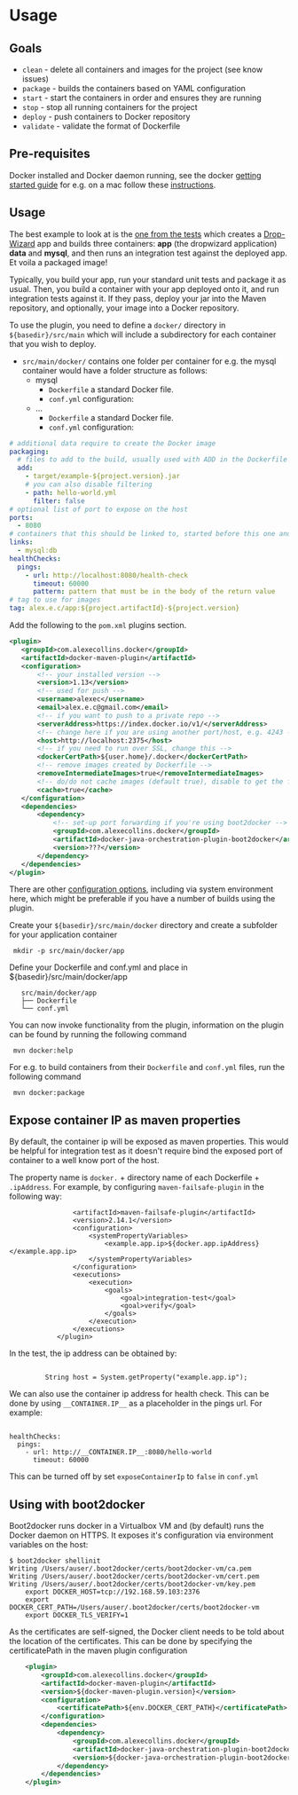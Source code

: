 Usage
===
Goals
---
* `clean` - delete all containers and images for the project (see know issues)
* `package` - builds the containers based on YAML configuration
* `start` - start the containers in order and ensures they are running
* `stop` - stop all running containers for the project
* `deploy` - push containers to Docker repository
* `validate` - validate the format of Dockerfile

Pre-requisites
---
Docker installed and Docker daemon running, see the docker [getting started guide](https://www.docker.io/gettingstarted/) for e.g. on a mac follow these [instructions](http://docs.docker.io/en/latest/installation/mac/).

Usage
---
The best example to look at is the [one from the tests](src/it/build-test-it) which creates a [Drop-Wizard](https://dropwizard.github.io/dropwizard/) app and builds three containers: __app__ (the dropwizard application) __data__ and __mysql__, and then runs an integration test against the deployed app. Et voila a packaged image!

Typically, you build your app, run your standard unit tests and package it as usual. Then, you build a container with your app deployed onto it, and run integration tests against it. If they pass, deploy your jar into the Maven repository, and optionally, your image into a Docker repository.

To use the plugin, you need to define a `docker/` directory in `${basedir}/src/main` which will include a subdirectory for each container that you wish to deploy.

- `src/main/docker/` contains one folder per container for e.g. the mysql container would have a folder structure as follows:
    - mysql
        - `Dockerfile` a standard Docker file.
        - `conf.yml` configuration:
    - ...
        - `Dockerfile` a standard Docker file.
        - `conf.yml` configuration:

```yml
# additional data require to create the Docker image
packaging:
  # files to add to the build, usually used with ADD in the Dockerfile
  add:
    - target/example-${project.version}.jar
    # you can also disable filtering
    - path: hello-world.yml
      filter: false
# optional list of port to expose on the host
ports:
  - 8080
# containers that this should be linked to, started before this one and stopped afterwards, optional alias after colon
links:
  - mysql:db
healthChecks:
  pings:
    - url: http://localhost:8080/health-check
      timeout: 60000
      pattern: pattern that must be in the body of the return value
# tag to use for images
tag: alex.e.c/app:${project.artifactId}-${project.version}
 ```

Add the following to the `pom.xml` plugins section.

 ```pom.xml
<plugin>
    <groupId>com.alexecollins.docker</groupId>
    <artifactId>docker-maven-plugin</artifactId>
    <configuration>
        <!-- your installed version -->
        <version>1.13</version>
        <!-- used for push -->
        <username>alexec</username>
        <email>alex.e.c@gmail.com</email>
        <!-- if you want to push to a private repo -->
        <serverAddress>https://index.docker.io/v1/</serverAddress>
        <!-- change here if you are using another port/host, e.g. 4243 -->
        <host>http://localhost:2375</host>
        <!-- if you need to run over SSL, change this -->
        <dockerCertPath>${user.home}/.docker</dockerCertPath>
        <!-- remove images created by Dockerfile -->
        <removeIntermediateImages>true</removeIntermediateImages>
        <!-- do/do not cache images (default true), disable to get the freshest images -->
        <cache>true</cache>
    </configuration>
    <dependencies>
        <dependency>
            <!-- set-up port forwarding if you're using boot2docker -->
            <groupId>com.alexecollins.docker</groupId>
            <artifactId>docker-java-orchestration-plugin-boot2docker</artifactId>
            <version>???</version>
        </dependency>
    </dependencies>
</plugin>
 ```

There are other [configuration options](https://github.com/docker-java/docker-java#configuration), including via system environment here, which might be preferable if you have a number of builds using the plugin.

Create your `${basedir}/src/main/docker` directory and create a subfolder for your application container

     mkdir -p src/main/docker/app
 
Define your Dockerfile and conf.yml and place in ${basedir}/src/main/docker/app

 ```tree
    src/main/docker/app
    ├── Dockerfile
    └── conf.yml
 ```

You can now invoke functionality from the plugin, information on the plugin can be found by running the following command

     mvn docker:help

For e.g. to build containers from their `Dockerfile` and `conf.yml` files, run the following command

     mvn docker:package


Expose container IP as maven properties
---

By default, the container ip will be exposed as maven properties. This would be helpful for integration test as it doesn't require bind the exposed port of container to a well know port of the host.

The property name is `docker.` + directory name of each Dockerfile + `.ipAddress`. For example, by configuring `maven-failsafe-plugin` in the following way:

```<plugin>
                <artifactId>maven-failsafe-plugin</artifactId>
                <version>2.14.1</version>
                <configuration>
                    <systemPropertyVariables>
                        <example.app.ip>${docker.app.ipAddress}</example.app.ip>
                    </systemPropertyVariables>
                </configuration>
                <executions>
                    <execution>
                        <goals>
                            <goal>integration-test</goal>
                            <goal>verify</goal>
                        </goals>
                    </execution>
                </executions>
            </plugin>
```


In the test, the ip address can be obtained by:


```

         String host = System.getProperty("example.app.ip");

```

We can also use the container ip address for health check.  This can be done by using `__CONTAINER.IP__` as a placeholder in the pings url. For example: 


```

healthChecks:
  pings:
    - url: http://__CONTAINER.IP__:8080/hello-world
      timeout: 60000

```

This can be turned off by set `exposeContainerIp` to `false` in `conf.yml`

Using with boot2docker
---

Boot2docker runs docker in a Virtualbox VM and (by default) runs the Docker daemon on HTTPS. It exposes it's configuration via environment variables on the host:

```
$ boot2docker shellinit
Writing /Users/auser/.boot2docker/certs/boot2docker-vm/ca.pem
Writing /Users/auser/.boot2docker/certs/boot2docker-vm/cert.pem
Writing /Users/auser/.boot2docker/certs/boot2docker-vm/key.pem
    export DOCKER_HOST=tcp://192.168.59.103:2376
    export DOCKER_CERT_PATH=/Users/auser/.boot2docker/certs/boot2docker-vm
    export DOCKER_TLS_VERIFY=1
```

As the certificates are self-signed, the Docker client needs to be told about the location of the certificates. This can be done by specifying
the certificatePath in the maven plugin configuration

```xml
    <plugin>
        <groupId>com.alexecollins.docker</groupId>
        <artifactId>docker-maven-plugin</artifactId>
        <version>${docker-maven-plugin.version}</version>
        <configuration>
            <certificatePath>${env.DOCKER_CERT_PATH}</certificatePath>
        </configuration>
        <dependencies>
            <dependency>
                <groupId>com.alexecollins.docker</groupId>
                <artifactId>docker-java-orchestration-plugin-boot2docker</artifactId>
                <version>${docker-java-orchestration-plugin-boot2docker.version}</version>
            </dependency>
        </dependencies>
    </plugin>

```